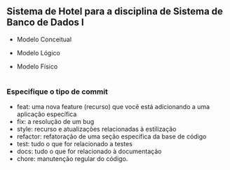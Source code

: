 ## Sistema de Hotel para  a disciplina de Sistema de Banco de Dados I
- Modelo Conceitual

- Modelo Lógico

- Modelo Físico
#
### Especifique o tipo de commit
- feat: uma nova feature (recurso) que você está adicionando a uma aplicação específica
- fix: a resolução de um bug
- style: recurso e atualizações relacionadas à estilização
- refactor: refatoração de uma seção específica da base de código
- test: tudo o que for relacionado a testes
- docs: tudo o que for relacionado à documentação
- chore: manutenção regular do código.
